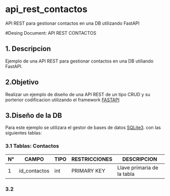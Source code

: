 # api_rest_contactos
API REST para gestionar contactos en una DB utilizando FastAPI


#Desing Document: API REST CONTACTOS

## 1. Descripcion
Ejemplo de una API REST para gestionar contactos en una DB utiliando FastAPI.

## 2.Objetivo
Realizar un ejemplo de diseño de una API REST de un tipo CRUD y su porterior codificacion utilizando el framework [FASTAPI](http://fastapi.tlangolo.com/)

## 3.Diseño de la DB
Para este ejemplo se utilizara el gestor de bases de datos [SQLite3](http://sqlite.org). con las siguientes tablas:

### 3.1 Tablas: Contactos

|N°|CAMPO|TIPO|RESTRICCIONES|DESCRIPCION|
|--|--|--|--|--|
|1|id_contactos|int|PRIMARY KEY|Llave primaria de la tabla|

### 3.2
